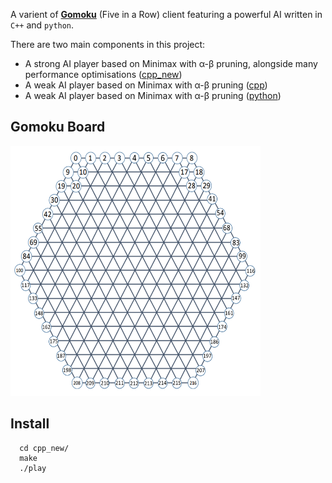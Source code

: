 A varient of [**Gomoku**](https://en.wikipedia.org/wiki/Gomoku) (Five in a Row) client featuring a powerful AI written in `C++` and `python`.

There are two main components in this project:

* A strong AI player based on Minimax with α-β pruning, alongside many performance optimisations ([cpp_new](cpp_new))
* A weak AI player based on Minimax with α-β pruning ([cpp](cpp))
* A weak AI player based on Minimax with α-β pruning ([python](python))

##  Gomoku Board
<p aligm="center"><img width="400" height="400" src="board.png"/></p>


## Install
```
  cd cpp_new/
  make
  ./play
``` 

